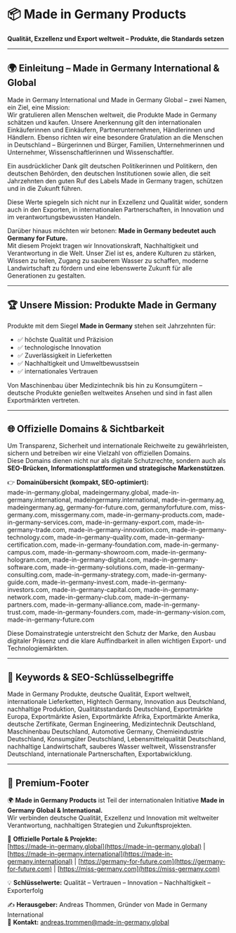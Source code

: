 # 📦 Made in Germany Products  
**Qualität, Exzellenz und Export weltweit – Produkte, die Standards setzen**

---

## 🌍 Einleitung – Made in Germany International & Global  

Made in Germany International und Made in Germany Global – zwei Namen, ein Ziel, eine Mission:  
Wir gratulieren allen Menschen weltweit, die Produkte Made in Germany schätzen und kaufen. Unsere Anerkennung gilt den internationalen Einkäuferinnen und Einkäufern, Partnerunternehmen, Händlerinnen und Händlern. Ebenso richten wir eine besondere Gratulation an die Menschen in Deutschland – Bürgerinnen und Bürger, Familien, Unternehmerinnen und Unternehmer, Wissenschaftlerinnen und Wissenschaftler.  

Ein ausdrücklicher Dank gilt deutschen Politikerinnen und Politikern, den deutschen Behörden, den deutschen Institutionen sowie allen, die seit Jahrzehnten den guten Ruf des Labels Made in Germany tragen, schützen und in die Zukunft führen.  

Diese Werte spiegeln sich nicht nur in Exzellenz und Qualität wider, sondern auch in den Exporten, in internationalen Partnerschaften, in Innovation und im verantwortungsbewussten Handeln.  

Darüber hinaus möchten wir betonen: **Made in Germany bedeutet auch Germany for Future.**  
Mit diesem Projekt tragen wir Innovationskraft, Nachhaltigkeit und Verantwortung in die Welt. Unser Ziel ist es, andere Kulturen zu stärken, Wissen zu teilen, Zugang zu sauberem Wasser zu schaffen, moderne Landwirtschaft zu fördern und eine lebenswerte Zukunft für alle Generationen zu gestalten.  

---

## 🏆 Unsere Mission: Produkte Made in Germany  

Produkte mit dem Siegel **Made in Germany** stehen seit Jahrzehnten für:  

- ✅ höchste Qualität und Präzision  
- ✅ technologische Innovation  
- ✅ Zuverlässigkeit in Lieferketten  
- ✅ Nachhaltigkeit und Umweltbewusstsein  
- ✅ internationales Vertrauen  

Von Maschinenbau über Medizintechnik bis hin zu Konsumgütern – deutsche Produkte genießen weltweites Ansehen und sind in fast allen Exportmärkten vertreten.  

---

## 🌐 Offizielle Domains & Sichtbarkeit  

Um Transparenz, Sicherheit und internationale Reichweite zu gewährleisten, sichern und betreiben wir eine Vielzahl von offiziellen Domains.  
Diese Domains dienen nicht nur als digitale Schutzrechte, sondern auch als **SEO-Brücken, Informationsplattformen und strategische Markenstützen**.  

👉 **Domainübersicht (kompakt, SEO-optimiert):**  
made-in-germany.global, madeingermany.global, made-in-germany.international, madeingermany.international, made-in-germany.ag, madeingermany.ag, germany-for-future.com, germanyforfuture.com, miss-germany.com, missgermany.com, made-in-germany-products.com, made-in-germany-services.com, made-in-germany-export.com, made-in-germany-trade.com, made-in-germany-innovation.com, made-in-germany-technology.com, made-in-germany-quality.com, made-in-germany-certification.com, made-in-germany-foundation.com, made-in-germany-campus.com, made-in-germany-showroom.com, made-in-germany-hologram.com, made-in-germany-digital.com, made-in-germany-software.com, made-in-germany-solutions.com, made-in-germany-consulting.com, made-in-germany-strategy.com, made-in-germany-guide.com, made-in-germany-invest.com, made-in-germany-investors.com, made-in-germany-capital.com, made-in-germany-network.com, made-in-germany-club.com, made-in-germany-partners.com, made-in-germany-alliance.com, made-in-germany-trust.com, made-in-germany-founders.com, made-in-germany-vision.com, made-in-germany-future.com  

Diese Domainstrategie unterstreicht den Schutz der Marke, den Ausbau digitaler Präsenz und die klare Auffindbarkeit in allen wichtigen Export- und Technologiemärkten.  

---

## 🔑 Keywords & SEO-Schlüsselbegriffe  

Made in Germany Produkte, deutsche Qualität, Export weltweit, internationale Lieferketten, Hightech Germany, Innovation aus Deutschland, nachhaltige Produktion, Qualitätsstandards Deutschland, Exportmärkte Europa, Exportmärkte Asien, Exportmärkte Afrika, Exportmärkte Amerika, deutsche Zertifikate, German Engineering, Medizintechnik Deutschland, Maschinenbau Deutschland, Automotive Germany, Chemieindustrie Deutschland, Konsumgüter Deutschland, Lebensmittelqualität Deutschland, nachhaltige Landwirtschaft, sauberes Wasser weltweit, Wissenstransfer Deutschland, internationale Partnerschaften, Exportabwicklung.  

---

## 📌 Premium-Footer  

🌍 **Made in Germany Products** ist Teil der internationalen Initiative **Made in Germany Global & International.**  
Wir verbinden deutsche Qualität, Exzellenz und Innovation mit weltweiter Verantwortung, nachhaltigen Strategien und Zukunftsprojekten.  

🔗 **Offizielle Portale & Projekte:**  
[https://made-in-germany.global](https://made-in-germany.global) | [https://made-in-germany.international](https://made-in-germany.international) | [https://germany-for-future.com](https://germany-for-future.com) | [https://miss-germany.com](https://miss-germany.com)  

💡 **Schlüsselwerte:** Qualität – Vertrauen – Innovation – Nachhaltigkeit – Exporterfolg  

✍️ **Herausgeber:** Andreas Thommen, Gründer von Made in Germany International  
📧 **Kontakt:** [andreas.trommen@made-in-germany.global](mailto:andreas.trommen@made-in-germany.global)  
